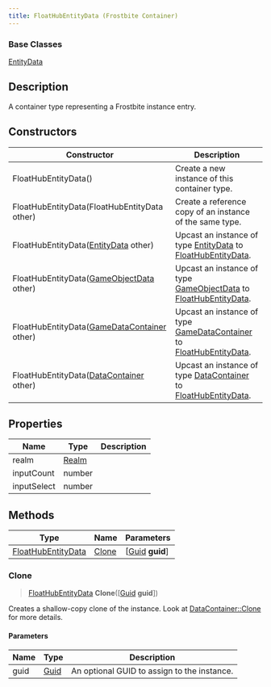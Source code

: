 ```yaml
---
title: FloatHubEntityData (Frostbite Container)
---
```

### Base Classes

[EntityData](EntityData)

## Description

A container type representing a Frostbite instance entry.

## Constructors

| Constructor                                                                   | Description                                                                                                                 |
| ----------------------------------------------------------------------------- | --------------------------------------------------------------------------------------------------------------------------- |
| FloatHubEntityData()                                                          | Create a new instance of this container type.                                                                               |
| FloatHubEntityData(FloatHubEntityData other)                                  | Create a reference copy of an instance of the same type.                                                                    |
| FloatHubEntityData([EntityData](EntityData) other)                            | Upcast an instance of type [EntityData](EntityData) to [FloatHubEntityData](FloatHubEntityData).                            |
| FloatHubEntityData([GameObjectData](GameObjectData) other)                    | Upcast an instance of type [GameObjectData](GameObjectData) to [FloatHubEntityData](FloatHubEntityData).                    |
| FloatHubEntityData([GameDataContainer](GameDataContainer) other)              | Upcast an instance of type [GameDataContainer](GameDataContainer) to [FloatHubEntityData](FloatHubEntityData).              |
| FloatHubEntityData([DataContainer](/vext/ref/cls/shr/datacontainer) other) | Upcast an instance of type [DataContainer](/vext/ref/cls/shr/datacontainer) to [FloatHubEntityData](FloatHubEntityData). |

## Properties

| Name        | Type           | Description |
| ----------- | -------------- | ----------- |
| realm       | [Realm](Realm) |             |
| inputCount  | number         |             |
| inputSelect | number         |             |

## Methods

| Type                                     | Name            | Parameters                                     |
| ---------------------------------------- | --------------- | ---------------------------------------------- |
| [FloatHubEntityData](FloatHubEntityData) | [Clone](#clone) | \[[Guid](/vext/ref/cls/shr/guid) **guid**\] |

### Clone

> [FloatHubEntityData](FloatHubEntityData) **Clone**(\[[Guid](/vext/ref/cls/shr/guid) **guid**\])

Creates a shallow-copy clone of the instance. Look at [DataContainer::Clone](/vext/ref/cls/shr/datacontainer#clone) for more details.

#### Parameters

| Name | Type         | Description                                 |
| ---- | ------------ | ------------------------------------------- |
| guid | [Guid](Guid) | An optional GUID to assign to the instance. |
